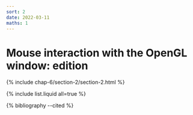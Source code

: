 ```yaml
---
sort: 2
date: 2022-03-11
maths: 1
---
```


# Mouse interaction with the OpenGL window: edition


{% include chap-6/section-2/section-2.html %}

{% include list.liquid all=true %}

{% bibliography --cited %}

